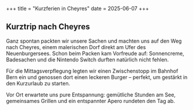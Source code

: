 
+++
title = "Kurzferien in Cheyres"
date = 2025-06-07
+++

## Kurztrip nach Cheyres

Ganz spontan packten wir unsere Sachen und machten uns auf den Weg nach Cheyres, einem malerischen Dorf direkt am Ufer des Neuenburgersees. Schon beim Packen kam Vorfreude auf: Sonnencreme, Badesachen und die Nintendo Switch durften natürlich nicht fehlen.

Für die Mittagsverpflegung legten wir einen Zwischenstopp im Bahnhof Bern ein und genossen dort einen leckeren Burger – perfekt, um gestärkt in den Kurzurlaub zu starten.

Vor Ort erwartete uns pure Entspannung: gemütliche Stunden am See, gemeinsames Grillen und ein entspannter Apero rundeten den Tag ab.

